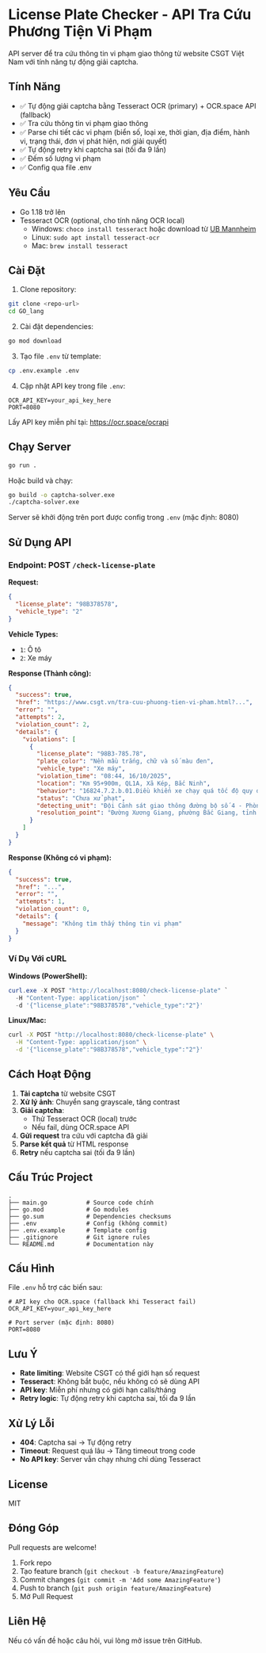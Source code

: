# License Plate Checker - API Tra Cứu Phương Tiện Vi Phạm

API server để tra cứu thông tin vi phạm giao thông từ website CSGT Việt Nam với tính năng tự động giải captcha.

## Tính Năng

- ✅ Tự động giải captcha bằng Tesseract OCR (primary) + OCR.space API (fallback)
- ✅ Tra cứu thông tin vi phạm giao thông
- ✅ Parse chi tiết các vi phạm (biển số, loại xe, thời gian, địa điểm, hành vi, trạng thái, đơn vị phát hiện, nơi giải quyết)
- ✅ Tự động retry khi captcha sai (tối đa 9 lần)
- ✅ Đếm số lượng vi phạm
- ✅ Config qua file .env

## Yêu Cầu

- Go 1.18 trở lên
- Tesseract OCR (optional, cho tính năng OCR local)
  - Windows: `choco install tesseract` hoặc download từ [UB Mannheim](https://github.com/UB-Mannheim/tesseract/wiki)
  - Linux: `sudo apt install tesseract-ocr`
  - Mac: `brew install tesseract`

## Cài Đặt

1. Clone repository:
```bash
git clone <repo-url>
cd GO_lang
```

2. Cài đặt dependencies:
```bash
go mod download
```

3. Tạo file `.env` từ template:
```bash
cp .env.example .env
```

4. Cập nhật API key trong file `.env`:
```env
OCR_API_KEY=your_api_key_here
PORT=8080
```

Lấy API key miễn phí tại: https://ocr.space/ocrapi

## Chạy Server

```bash
go run .
```

Hoặc build và chạy:
```bash
go build -o captcha-solver.exe
./captcha-solver.exe
```

Server sẽ khởi động trên port được config trong `.env` (mặc định: 8080)

## Sử Dụng API

### Endpoint: POST `/check-license-plate`

**Request:**
```json
{
  "license_plate": "98B378578",
  "vehicle_type": "2"
}
```

**Vehicle Types:**
- `1`: Ô tô
- `2`: Xe máy

**Response (Thành công):**
```json
{
  "success": true,
  "href": "https://www.csgt.vn/tra-cuu-phuong-tien-vi-pham.html?...",
  "error": "",
  "attempts": 2,
  "violation_count": 2,
  "details": {
    "violations": [
      {
        "license_plate": "98B3-785.78",
        "plate_color": "Nền mầu trắng, chữ và số màu đen",
        "vehicle_type": "Xe máy",
        "violation_time": "08:44, 16/10/2025",
        "location": "Km 95+900m, QL1A, Xã Kép, Bắc Ninh",
        "behavior": "16824.7.2.b.01.Điều khiển xe chạy quá tốc độ quy định từ 05 km/h đến dưới 10 km/h",
        "status": "Chưa xử phạt",
        "detecting_unit": "Đội Cảnh sát giao thông đường bộ số 4 - Phòng Cảnh sát giao thông - Công an Tỉnh Bắc Ninh",
        "resolution_point": "Đường Xương Giang, phường Bắc Giang, tỉnh Bắc Ninh"
      }
    ]
  }
}
```

**Response (Không có vi phạm):**
```json
{
  "success": true,
  "href": "...",
  "error": "",
  "attempts": 1,
  "violation_count": 0,
  "details": {
    "message": "Không tìm thấy thông tin vi phạm"
  }
}
```

### Ví Dụ Với cURL

**Windows (PowerShell):**
```powershell
curl.exe -X POST "http://localhost:8080/check-license-plate" `
  -H "Content-Type: application/json" `
  -d '{"license_plate":"98B378578","vehicle_type":"2"}'
```

**Linux/Mac:**
```bash
curl -X POST "http://localhost:8080/check-license-plate" \
  -H "Content-Type: application/json" \
  -d '{"license_plate":"98B378578","vehicle_type":"2"}'
```

## Cách Hoạt Động

1. **Tải captcha** từ website CSGT
2. **Xử lý ảnh**: Chuyển sang grayscale, tăng contrast
3. **Giải captcha**:
   - Thử Tesseract OCR (local) trước
   - Nếu fail, dùng OCR.space API
4. **Gửi request** tra cứu với captcha đã giải
5. **Parse kết quả** từ HTML response
6. **Retry** nếu captcha sai (tối đa 9 lần)

## Cấu Trúc Project

```
.
├── main.go           # Source code chính
├── go.mod            # Go modules
├── go.sum            # Dependencies checksums
├── .env              # Config (không commit)
├── .env.example      # Template config
├── .gitignore        # Git ignore rules
└── README.md         # Documentation này
```

## Cấu Hình

File `.env` hỗ trợ các biến sau:

```env
# API key cho OCR.space (fallback khi Tesseract fail)
OCR_API_KEY=your_api_key_here

# Port server (mặc định: 8080)
PORT=8080
```

## Lưu Ý

- **Rate limiting**: Website CSGT có thể giới hạn số request
- **Tesseract**: Không bắt buộc, nếu không có sẽ dùng API
- **API key**: Miễn phí nhưng có giới hạn calls/tháng
- **Retry logic**: Tự động retry khi captcha sai, tối đa 9 lần

## Xử Lý Lỗi

- **404**: Captcha sai → Tự động retry
- **Timeout**: Request quá lâu → Tăng timeout trong code
- **No API key**: Server vẫn chạy nhưng chỉ dùng Tesseract

## License

MIT

## Đóng Góp

Pull requests are welcome! 

1. Fork repo
2. Tạo feature branch (`git checkout -b feature/AmazingFeature`)
3. Commit changes (`git commit -m 'Add some AmazingFeature'`)
4. Push to branch (`git push origin feature/AmazingFeature`)
5. Mở Pull Request

## Liên Hệ

Nếu có vấn đề hoặc câu hỏi, vui lòng mở issue trên GitHub.
